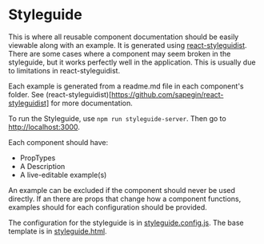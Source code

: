 # Styleguide

This is where all reusable component documentation should be easily viewable
along with an example. It is generated using [react-styleguidist](https://github.com/sapegin/react-styleguidist). There are
some cases where a component may seem broken in the styleguide, but it works
perfectly well in the application. This is usually due to limitations in
react-styleguidist.

Each example is generated from a readme.md file in each component's folder.
See (react-styleguidist)[https://github.com/sapegin/react-styleguidist] for more
documentation.

To run the Styleguide, use `npm run styleguide-server`. Then go to [http://localhost:3000](http://localhost:3000).

Each component should have:

- PropTypes
- A Description
- A live-editable example(s)

An example can be excluded if the component should never be used directly. If
an there are props that change how a component functions, examples should for
each configuration should be provided.

The configuration for the styleguide is in [styleguide.config.js](../styleguide.config.js). The base template is in [styleguide.html](../styleguide.html).
